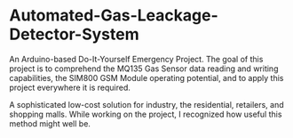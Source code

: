 # Automated-Gas-Leackage-Detector-System
An Arduino-based Do-It-Yourself Emergency Project. The goal of this project is to comprehend the MQ135 Gas Sensor data reading and writing capabilities, the SIM800 GSM Module operating potential, and to apply this project everywhere it is required.

A sophisticated low-cost solution for industry, the residential, retailers, and shopping malls. While working on the project, I recognized how useful this method might well be.
